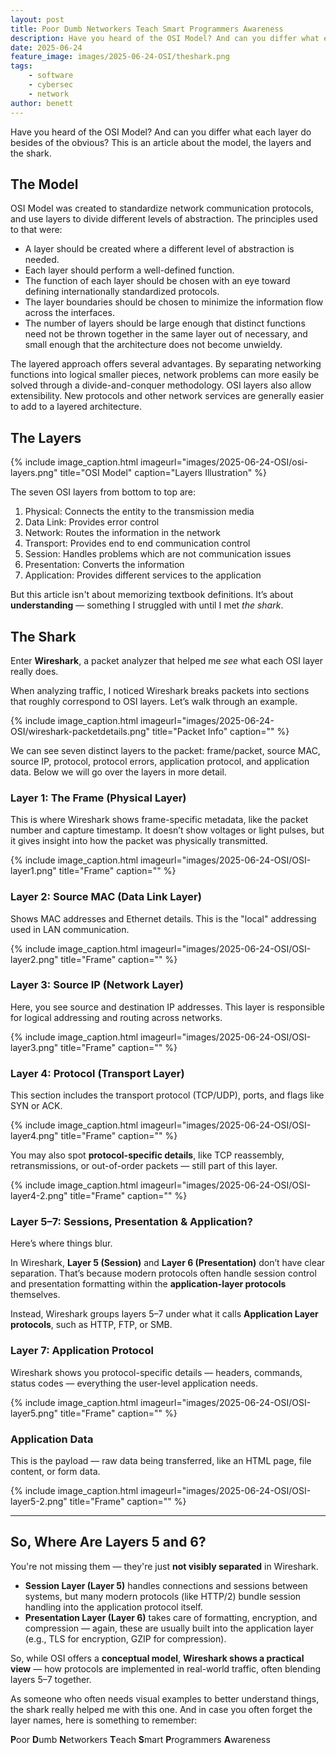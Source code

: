 ```yaml
---
layout: post
title: Poor Dumb Networkers Teach Smart Programmers Awareness
description: Have you heard of the OSI Model? And can you differ what each layer do besides of the obvious? This is an article about the model, the layers and the shark.
date: 2025-06-24
feature_image: images/2025-06-24-OSI/theshark.png
tags:
    - software
    - cybersec
    - network
author: benett
---
```


Have you heard of the OSI Model? And can you differ what each layer do besides of the obvious?
This is an article about the model, the layers and the shark.

<!--more-->

## The Model

OSI Model was created to standardize network communication protocols, and use layers to divide different levels of abstraction. The principles used to that were:

-   A layer should be created where a different level of abstraction is needed.
-   Each layer should perform a well-defined function.
-   The function of each layer should be chosen with an eye toward defining internationally standardized protocols.
-   The layer boundaries should be chosen to minimize the information flow across the interfaces.
-   The number of layers should be large enough that distinct functions need not be thrown together in the same layer out of necessary, and small enough that the architecture does not become unwieldy.

The layered approach offers several advantages. By separating networking functions into logical smaller pieces, network problems can more easily be solved through a divide-and-conquer methodology. OSI layers also allow extensibility. New protocols and other network services are generally easier to add to a layered architecture.

## The Layers

{% include image_caption.html imageurl="images/2025-06-24-OSI/osi-layers.png" title="OSI Model" caption="Layers Illustration" %}

The seven OSI layers from bottom to top are:

1. Physical: Connects the entity to the transmission media
2. Data Link: Provides error control
3. Network: Routes the information in the network
4. Transport: Provides end to end communication control
5. Session: Handles problems which are not communication issues
6. Presentation: Converts the information
7. Application: Provides different services to the application

But this article isn't about memorizing textbook definitions. It’s about **understanding** — something I struggled with until I met _the shark_.

## The Shark

Enter **Wireshark**, a packet analyzer that helped me _see_ what each OSI layer really does.

When analyzing traffic, I noticed Wireshark breaks packets into sections that roughly correspond to OSI layers. Let’s walk through an example.

{% include image_caption.html imageurl="images/2025-06-24-OSI/wireshark-packetdetails.png" title="Packet Info" caption="" %}

We can see seven distinct layers to the packet: frame/packet, source MAC, source IP, protocol, protocol errors, application protocol, and application data. Below we will go over the layers in more detail.

### **Layer 1: The Frame (Physical Layer)**

This is where Wireshark shows frame-specific metadata, like the packet number and capture timestamp. It doesn’t show voltages or light pulses, but it gives insight into how the packet was physically transmitted.

{% include image_caption.html imageurl="images/2025-06-24-OSI/OSI-layer1.png" title="Frame" caption="" %}

### **Layer 2: Source MAC (Data Link Layer)**

Shows MAC addresses and Ethernet details. This is the "local" addressing used in LAN communication.

{% include image_caption.html imageurl="images/2025-06-24-OSI/OSI-layer2.png" title="Frame" caption="" %}

### **Layer 3: Source IP (Network Layer)**

Here, you see source and destination IP addresses. This layer is responsible for logical addressing and routing across networks.

{% include image_caption.html imageurl="images/2025-06-24-OSI/OSI-layer3.png" title="Frame" caption="" %}

### **Layer 4: Protocol (Transport Layer)**

This section includes the transport protocol (TCP/UDP), ports, and flags like SYN or ACK.

{% include image_caption.html imageurl="images/2025-06-24-OSI/OSI-layer4.png" title="Frame" caption="" %}

You may also spot **protocol-specific details**, like TCP reassembly, retransmissions, or out-of-order packets — still part of this layer.

{% include image_caption.html imageurl="images/2025-06-24-OSI/OSI-layer4-2.png" title="Frame" caption="" %}

### **Layer 5–7: Sessions, Presentation & Application?**

Here’s where things blur.

In Wireshark, **Layer 5 (Session)** and **Layer 6 (Presentation)** don’t have clear separation. That’s because modern protocols often handle session control and presentation formatting within the **application-layer protocols** themselves.

Instead, Wireshark groups layers 5–7 under what it calls **Application Layer protocols**, such as HTTP, FTP, or SMB.

### **Layer 7: Application Protocol**

Wireshark shows you protocol-specific details — headers, commands, status codes — everything the user-level application needs.

{% include image_caption.html imageurl="images/2025-06-24-OSI/OSI-layer5.png" title="Frame" caption="" %}

### **Application Data**

This is the payload — raw data being transferred, like an HTML page, file content, or form data.

{% include image_caption.html imageurl="images/2025-06-24-OSI/OSI-layer5-2.png" title="Frame" caption="" %}

---

## So, Where Are Layers 5 and 6?

You're not missing them — they're just **not visibly separated** in Wireshark.

-   **Session Layer (Layer 5)** handles connections and sessions between systems, but many modern protocols (like HTTP/2) bundle session handling into the application protocol itself.
-   **Presentation Layer (Layer 6)** takes care of formatting, encryption, and compression — again, these are usually built into the application layer (e.g., TLS for encryption, GZIP for compression).

So, while OSI offers a **conceptual model**, **Wireshark shows a practical view** — how protocols are implemented in real-world traffic, often blending layers 5–7 together.

As someone who often needs visual examples to better understand things, the shark really helped me with this one. And in case you often forget the layer names, here is something to remember:

**P**oor **D**umb **N**etworkers **T**each **S**mart **P**rogrammers **A**wareness
